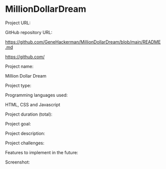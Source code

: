 # MillionDollarDream

Project URL:

GitHub repository URL:

  https://github.com/GeneHackerman/MillionDollarDream/blob/main/README.md

https://github.com/

Project name:

  Million Dollar Dream

Project type:



Programming languages used:

  HTML, CSS and Javascript

Project duration (total):


Project goal:


Project description:


Project challenges:



Features to implement in the future:



Screenshot:
